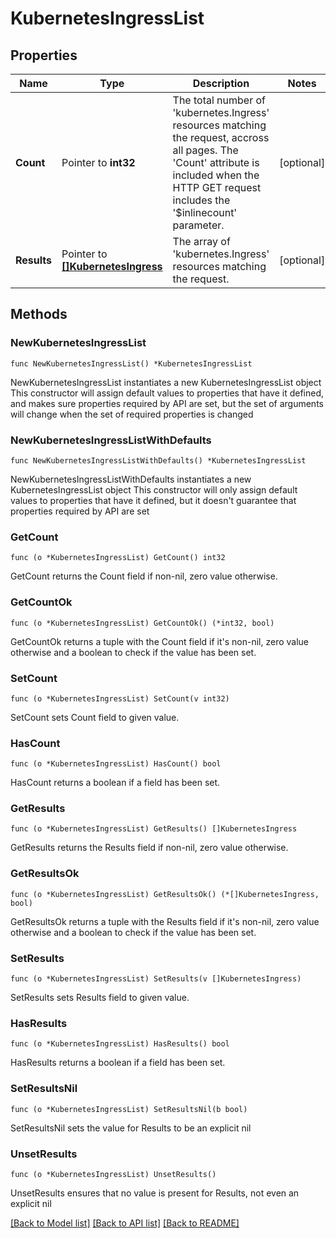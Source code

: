 # KubernetesIngressList

## Properties

Name | Type | Description | Notes
------------ | ------------- | ------------- | -------------
**Count** | Pointer to **int32** | The total number of &#39;kubernetes.Ingress&#39; resources matching the request, accross all pages. The &#39;Count&#39; attribute is included when the HTTP GET request includes the &#39;$inlinecount&#39; parameter. | [optional] 
**Results** | Pointer to [**[]KubernetesIngress**](kubernetes.Ingress.md) | The array of &#39;kubernetes.Ingress&#39; resources matching the request. | [optional] 

## Methods

### NewKubernetesIngressList

`func NewKubernetesIngressList() *KubernetesIngressList`

NewKubernetesIngressList instantiates a new KubernetesIngressList object
This constructor will assign default values to properties that have it defined,
and makes sure properties required by API are set, but the set of arguments
will change when the set of required properties is changed

### NewKubernetesIngressListWithDefaults

`func NewKubernetesIngressListWithDefaults() *KubernetesIngressList`

NewKubernetesIngressListWithDefaults instantiates a new KubernetesIngressList object
This constructor will only assign default values to properties that have it defined,
but it doesn't guarantee that properties required by API are set

### GetCount

`func (o *KubernetesIngressList) GetCount() int32`

GetCount returns the Count field if non-nil, zero value otherwise.

### GetCountOk

`func (o *KubernetesIngressList) GetCountOk() (*int32, bool)`

GetCountOk returns a tuple with the Count field if it's non-nil, zero value otherwise
and a boolean to check if the value has been set.

### SetCount

`func (o *KubernetesIngressList) SetCount(v int32)`

SetCount sets Count field to given value.

### HasCount

`func (o *KubernetesIngressList) HasCount() bool`

HasCount returns a boolean if a field has been set.

### GetResults

`func (o *KubernetesIngressList) GetResults() []KubernetesIngress`

GetResults returns the Results field if non-nil, zero value otherwise.

### GetResultsOk

`func (o *KubernetesIngressList) GetResultsOk() (*[]KubernetesIngress, bool)`

GetResultsOk returns a tuple with the Results field if it's non-nil, zero value otherwise
and a boolean to check if the value has been set.

### SetResults

`func (o *KubernetesIngressList) SetResults(v []KubernetesIngress)`

SetResults sets Results field to given value.

### HasResults

`func (o *KubernetesIngressList) HasResults() bool`

HasResults returns a boolean if a field has been set.

### SetResultsNil

`func (o *KubernetesIngressList) SetResultsNil(b bool)`

 SetResultsNil sets the value for Results to be an explicit nil

### UnsetResults
`func (o *KubernetesIngressList) UnsetResults()`

UnsetResults ensures that no value is present for Results, not even an explicit nil

[[Back to Model list]](../README.md#documentation-for-models) [[Back to API list]](../README.md#documentation-for-api-endpoints) [[Back to README]](../README.md)


